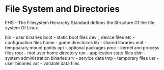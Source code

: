 # File System and Directories


FHS - The Filesystem Hierarchy Standard defines the Structure Of the file system Of Linux

bin - user binaries
boot - static boot files
dev _ device files
etc - configruation files
home - gome directoires
lib - shared libraries
mnt - tempoarary mount points
opt - optional packages
proc - kernel and process files
root - root user home directory
run - application state files
sbin - system administration binaries
srv - service data
tmp - temporary files
usr - user binaries
var - variable data files.


